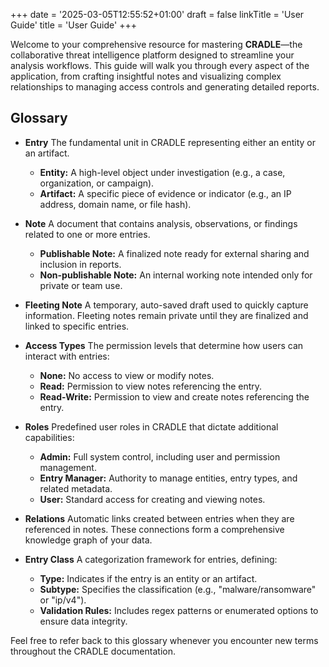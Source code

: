 +++
date = '2025-03-05T12:55:52+01:00'
draft = false
linkTitle = 'User Guide'
title = 'User Guide'
+++

Welcome to your comprehensive resource for mastering **CRADLE**—the
collaborative threat intelligence platform designed to streamline your analysis
workflows. This guide will walk you through every aspect of the application,
from crafting insightful notes and visualizing complex relationships to
managing access controls and generating detailed reports.

## Glossary
- **Entry**
  The fundamental unit in CRADLE representing either an entity or an artifact.
  - **Entity:** A high-level object under investigation (e.g., a case, organization, or campaign).
  - **Artifact:** A specific piece of evidence or indicator (e.g., an IP address, domain name, or file hash).

- **Note**
  A document that contains analysis, observations, or findings related to one or more entries.
  - **Publishable Note:** A finalized note ready for external sharing and inclusion in reports.
  - **Non-publishable Note:** An internal working note intended only for private or team use.

- **Fleeting Note**
  A temporary, auto-saved draft used to quickly capture information. Fleeting notes remain private until they are finalized and linked to specific entries.

- **Access Types**
  The permission levels that determine how users can interact with entries:
  - **None:** No access to view or modify notes.
  - **Read:** Permission to view notes referencing the entry.
  - **Read-Write:** Permission to view and create notes referencing the entry.

- **Roles**
  Predefined user roles in CRADLE that dictate additional capabilities:
  - **Admin:** Full system control, including user and permission management.
  - **Entry Manager:** Authority to manage entities, entry types, and related metadata.
  - **User:** Standard access for creating and viewing notes.

- **Relations**
  Automatic links created between entries when they are referenced in notes. These connections form a comprehensive knowledge graph of your data.

- **Entry Class**
  A categorization framework for entries, defining:
  - **Type:** Indicates if the entry is an entity or an artifact.
  - **Subtype:** Specifies the classification (e.g., "malware/ransomware" or "ip/v4").
  - **Validation Rules:** Includes regex patterns or enumerated options to ensure data integrity.

Feel free to refer back to this glossary whenever you encounter new terms throughout the CRADLE documentation.
